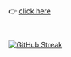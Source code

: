 <p>👉 <a href="https://b0220b2c.myportfolio-1e8.pages.dev">click here</a></p>
<br>

[![GitHub Streak](https://github-readme-streak-stats.herokuapp.com/?user=YousefProjects&theme=highcontrast)](https://github.com/DenverCoder1/github-readme-streak-stats)
